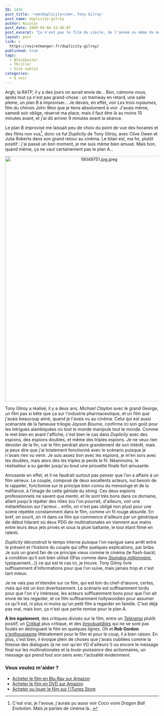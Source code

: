 ```yaml
---
ID: 1435
post_title: '<em>Duplicity</em>, Tony Gilroy'
post_name: duplicity-gilroy
author: Nicolas
post_date: 2009-04-04 22:46:07
post_excerpt: "Ça n'est pas le film du siècle, de l'année ou même du mois. Non, mais Duplicity est un film très sympathique avec un couple d'acteurs parfaits, et une intrigue retors et passionnante. Le tout offre un film amusant, pour peu que l'on se donne la peine de comprendre l'histoire."
layout: post
link: >
  https://voiretmanger.fr/duplicity-gilroy/
published: true
tags:
  - Blockbuster
  - Thriller
  - Vite oublié
categories:
  - À voir
---
```

Argh, la RATP, il y a des jours on aurait envie de… Bon, calmons-nous, après tout ça n'est pas grand-chose : un tramway en retard, une salle pleine, un plan B à improviser… Je devais, en effet, voir <em>Les trois royaumes</em>, film du chinois John Woo que je tiens absolument à voir. J'avais même, samedi soir oblige, réservé ma place, mais il faut être là au moins 10 minutes avant, et j'ai dû arriver 9 minutes avant la séance.

Le plan B improvisé me laissait peu de choix du point de vue des horaires et des films non vus[^1], donc ce fut <em>Duplicity</em> de Tony Gilroy, avec Clive Owen et Julia Roberts dans son grand retour au cinéma. Le bilan est, ma foi, plutôt positif : j'ai passé un bon moment, je me suis même bien amusé. Mais bon, quand même, ça ne vaut certainement pas le plan A…

<div style="text-align: center;"><a href="http://www.allocine.fr/film/fichefilm_gen_cfilm=132303.html"><img src="https://voiretmanger.fr/wp-content/uploads/2009/04/19049751jpg.jpeg" border="0" alt="19049751.jpg.jpeg" width="600" height="800" /></a></div>

<p>Tony Gilroy a réalisé, il y a deux ans, <em>Michael Clayton</em> avec le grand George, un film pas si bête que ça sur l'industrie pharmaceutique, et un film que j'avais beaucoup aimé, quand je l'avais vu au cinéma. Celui qui est aussi scénariste de la fameuse trilogie <em>Jayson Bourne</em>, confirme ici son goût pour les intrigues alambiquées où tout le monde manipule tout le monde. Comme le met bien en avant l'affiche, c'est bien le cas dans <em>Duplicity</em> avec des espions, des espions doubles, et même des triples espions. Je ne veux rien dévoiler de la fin, car le film perdrait alors grandement de son intérêt, mais je peux dire que j'ai totalement fonctionné avec le scénario puisque je n'avais rien vu venir. Je suis assez bon avec les espions, je m'en sors avec les doubles, mais alors dès les triples je perds le fil. Néanmoins, le réalisateur a su garder jusqu'au bout une pirouette finale fort amusante.</p>
<p>Amusante en effet, et il ne faudrait surtout pas penser que l'on a affaire à un film sérieux. Le couple, composé de deux excellents acteurs, nul besoin de le rappeler, fonctionne sur le principe bien connu du mensonge et de la méfiance, à l'image de cette géniale du string. Ces deux espions professionnels ne savent que mentir, et ils sont très bons dans ce domaine, allant jusqu'à répéter des rôles (où l'on pourrait, d'ailleurs, voir une métaréflexion sur l'acteur... enfin, on n'est pas obligé non plus) pour une scène répétée constamment dans le film, comme un fil rouge absurde. En bref, on sourit, on rit dans ce film qui commence d'ailleurs par un générique de début hilarant où deux PDG de multinationales en viennent aux mains entre leurs deux jets privés et sous la pluie battante, le tout étant filmé en ralenti.</p>
<p><em>Duplicity</em> déconstruit le temps interne puisque l'on navigue sans arrêt entre le présent et l'histoire du couple qui offre quelques explications, par bribe. Je suis un grand fan de ce principe vieux comme le cinéma (le flash-back) à condition qu'il soit bien utilisé ((Pas comme dans <em><a href="https://voiretmanger.fr/?p=1235">Slumdog millionnaire</a></em>, typiquement...)) ce qui est le cas ici, je trouve. Tony Gilroy livre suffisamment d'informations pour que l'on suive, mais jamais trop et c'est tant mieux.</p>
<p>Je ne vais pas m'étendre sur ce film, qui est loin du chef-d'œuvre, certes, mais qui est un bon divertissement. Le scénario est suffisamment tordu pour que l'on s'y intéresse, les acteurs suffisamment bons pour que l'on ait envie de les regarder, et ce film suffisamment hollywoodien pour assumer ce qu'il est, ni plus ni moins qu'un petit film à regarder en famille. C'est déjà pas mal, mais bon, ça n'est que partie remise pour le plan A.</p>
<p><strong>À lire également</strong>, des critiques divisés sur le film, entre un <em><a href="http://www.telerama.fr/cinema/films/duplicity,373134,critique.php">Télérama</a></em> plutôt positif, un <a href="http://www.critikat.com/Duplicity.html">Critikat</a> plus critique, et des <a href="http://www.lesinrocks.com/cine/cinema-article/article/duplicity/"><em>Inrockuptibles</em></a> qui ne se sont pas foulés en dézinguant le film en quelques lignes. Oh et <strong>Rob Gordon</strong> <a href="http://www.toujoursraison.com/2009/04/duplicity.html">s'enthousiasme</a> littéralement pour le film et pour le coup, il a bien raison. En plus, c'est bien, il évoque plein de choses que j'avais oubliées comme la finesse des dialogues (à ne voir qu'en VO d'ailleurs !) ou encore le message final sur les multinationales et la <em>toute-puissance</em> des actionnaires, un message qui prend tout son sens avec l'actualité évidemment.</p>

<div class="amazon">
<h3>Vous voulez m'aider ?</h3>
<ul>
	<li><a href="http://www.amazon.fr/gp/product/B002CXG7JQ/ref=as_li_ss_tl?ie=UTF8&tag=leblogdenic07-21&linkCode=as2&camp=1642&creative=19458&creativeASIN=B002CXG7JQ">Acheter le film en Blu-Ray sur Amazon</a></li>
	<li><a href="http://www.amazon.fr/gp/product/B002CXG7JG/ref=as_li_ss_tl?ie=UTF8&tag=leblogdenic07-21&linkCode=as2&camp=1642&creative=19458&creativeASIN=B002CXG7JG">Acheter le film en DVD sur Amazon</a></li>
	<li><a href="http://itunes.apple.com/fr/movie/duplicity/id515794462">Acheter ou louer le film sur l'iTunes Store</a></li>
</ul>
</div>

[^1]: C'est vrai, je l'avoue, j'aurais pu aussi voir <em>Coco</em> voire <em>Dragon Ball Evolution</em>. Mais je parlais de cinéma là…
